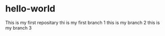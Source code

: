 # hello-world
This is my first repositary
thi is my first branch 1
this is my branch 2
this is my branch 3
